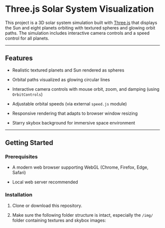 # Three.js Solar System Visualization

This project is a 3D solar system simulation built with [Three.js](https://threejs.org/) that displays the Sun and eight planets orbiting with textured spheres and glowing orbit paths. The simulation includes interactive camera controls and a speed control for all planets.

---

## Features

- Realistic textured planets and Sun rendered as spheres

- Orbital paths visualized as glowing circular lines
- Interactive camera controls with mouse orbit, zoom, and damping (using `OrbitControls`)

- Adjustable orbital speeds (via external `speed.js` module)


- Responsive rendering that adapts to browser window resizing

- Starry skybox background for immersive space environment

---

## Getting Started

### Prerequisites

- A modern web browser supporting WebGL (Chrome, Firefox, Edge, Safari)

- Local web server recommended 

### Installation

1. Clone or download this repository.

2. Make sure the following folder structure is intact, especially the `/img/` folder containing textures and skybox images:

